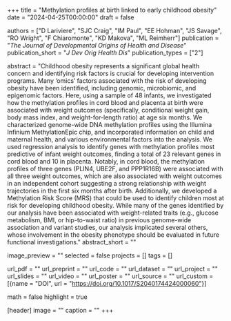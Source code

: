 +++
title = "Methylation profiles at birth linked to early childhood obesity"
date = "2024-04-25T00:00:00"
draft = false

authors = ["D Lariviere", "SJC Craig", "IM Paul", "EE Hohman", "JS Savage", "RO Wright", "F Chiaromonte", "KD Makova", "ML Reimherr"]
publication = "_The Journal of Developmental Origins of Health and Disease_"
publication_short = "_J Dev Orig Health Dis_"
publication_types = ["2"]

abstract = "Childhood obesity represents a significant global health concern and identifying risk factors is crucial for developing intervention programs. Many ‘omics’ factors associated with the risk of developing obesity have been identified, including genomic, microbiomic, and epigenomic factors. Here, using a sample of 48 infants, we investigated how the methylation profiles in cord blood and placenta at birth were associated with weight outcomes (specifically, conditional weight gain, body mass index, and weight-for-length ratio) at age six months. We characterized genome-wide DNA methylation profiles using the Illumina Infinium MethylationEpic chip, and incorporated information on child and maternal health, and various environmental factors into the analysis. We used regression analysis to identify genes with methylation profiles most predictive of infant weight outcomes, finding a total of 23 relevant genes in cord blood and 10 in placenta. Notably, in cord blood, the methylation profiles of three genes (PLIN4, UBE2F, and PPP1R16B) were associated with all three weight outcomes, which are also associated with weight outcomes in an independent cohort suggesting a strong relationship with weight trajectories in the first six months after birth. Additionally, we developed a Methylation Risk Score (MRS) that could be used to identify children most at risk for developing childhood obesity. While many of the genes identified by our analysis have been associated with weight-related traits (e.g., glucose metabolism, BMI, or hip-to-waist ratio) in previous genome-wide association and variant studies, our analysis implicated several others, whose involvement in the obesity phenotype should be evaluated in future functional investigations."
abstract_short = ""

image_preview = ""
selected = false
projects = []
tags = []

url_pdf = ""
url_preprint = ""
url_code = ""
url_dataset = ""
url_project = ""
url_slides = ""
url_video = ""
url_poster = ""
url_source = ""
url_custom = [{name = "DOI", url = "https://doi.org/10.1017/S2040174424000060"}]

math = false
highlight = true

[header]
image = ""
caption = ""
+++
